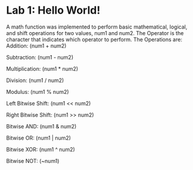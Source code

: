 # Lab 1: Hello World!
A math function was implemented to perform basic mathematical, logical, and shift operations for two values, num1 and num2. The Operator is the character that indicates which operator to perform.
The Operations are:
Addition: (num1 + num2)

Subtraction: (num1 - num2)

Multiplication: (num1 * num2)

Division: (num1 / num2)

Modulus: (num1 % num2)

Left Bitwise Shift: (num1 << num2)

Right Bitwise Shift: (num1 >> num2)

Bitwise AND: (num1 & num2)

Bitwise OR: (num1 | num2)

Bitwise XOR: (num1 ^ num2)

Bitwise NOT: (~num1)
